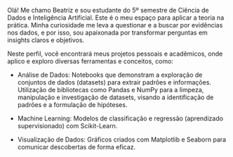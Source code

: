 Olá! Me chamo Beatriz e sou estudante do 5º semestre de Ciência de Dados e Inteligência Artificial. Este é o meu espaço para aplicar a teoria na prática. Minha curiosidade me leva a questionar e a buscar por evidências nos dados, e por isso, sou apaixonada por transformar perguntas em insights claros e objetivos.

Neste perfil, você encontrará meus projetos pessoais e acadêmicos, onde aplico e exploro diversas ferramentas e conceitos, como:

- Análise de Dados: Notebooks que demonstram a exploração de conjuntos de dados (datasets) para extrair padrões e informações. Utilização de bibliotecas como Pandas e NumPy para a limpeza, manipulação e investigação de datasets, visando a identificação de padrões e a formulação de hipóteses.

- Machine Learning: Modelos de classificação e regressão (aprendizado supervisionado) com Scikit-Learn. 

- Visualização de Dados: Gráficos criados com Matplotlib e Seaborn para comunicar descobertas de forma eficaz.
